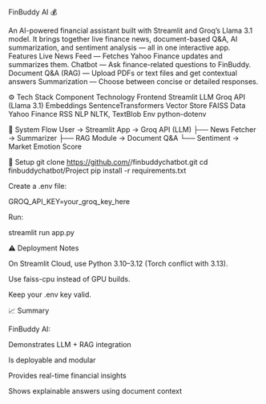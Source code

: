 FinBuddy AI 💰

An AI-powered financial assistant built with Streamlit and Groq’s Llama 3.1 model.
It brings together live finance news, document-based Q&A, AI summarization, and sentiment analysis — all in one interactive app.
 Features
 Live News Feed — Fetches Yahoo Finance updates and summarizes them.
 Chatbot — Ask finance-related questions to FinBuddy.
 Document Q&A (RAG) — Upload PDFs or text files and get contextual answers
 Summarization — Choose between concise or detailed responses.

⚙️ Tech Stack
Component	Technology
Frontend	Streamlit
LLM	Groq API (Llama 3.1)
Embeddings	SentenceTransformers
Vector Store	FAISS
Data	Yahoo Finance RSS
NLP	NLTK, TextBlob
Env	python-dotenv

🧩 System Flow
User → Streamlit App → Groq API (LLM)
        ├── News Fetcher → Summarizer
        ├── RAG Module → Document Q&A
        └── Sentiment → Market Emotion Score

🧰 Setup
git clone https://github.com/<your-username>/finbuddychatbot.git
cd finbuddychatbot/Project
pip install -r requirements.txt


Create a .env file:

GROQ_API_KEY=your_groq_key_here


Run:

streamlit run app.py

⚠️ Deployment Notes

On Streamlit Cloud, use Python 3.10–3.12 (Torch conflict with 3.13).

Use faiss-cpu instead of GPU builds.

Keep your .env key valid.

📈 Summary

FinBuddy AI:

Demonstrates LLM + RAG integration

Is deployable and modular

Provides real-time financial insights

Shows explainable answers using document context
